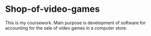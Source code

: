 # Shop-of-video-games
This is my coursework.
Main purpose is development of software for accounting for the sale of video games in a computer store.
